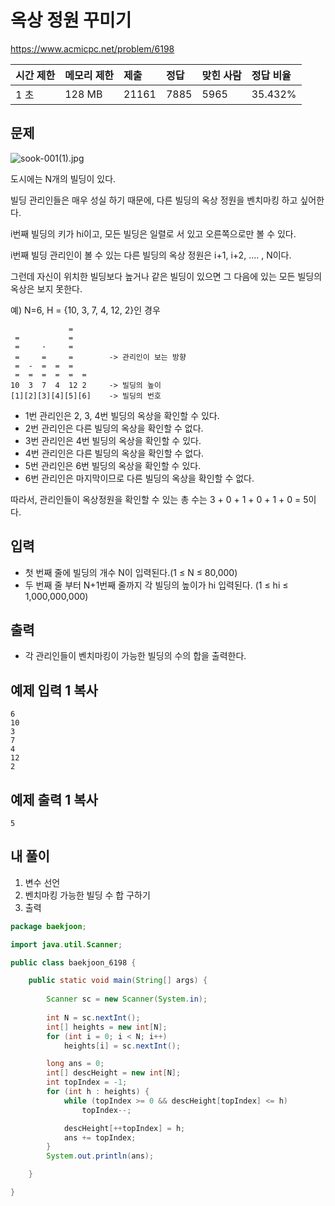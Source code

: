 # 옥상 정원 꾸미기 

https://www.acmicpc.net/problem/6198 

| 시간 제한 | 메모리 제한 | 제출  | 정답 | 맞힌 사람 | 정답 비율 |
| :-------- | :---------- | :---- | :--- | :-------- | :-------- |
| 1 초      | 128 MB      | 21161 | 7885 | 5965      | 35.432%   |

## 문제

![sook-001(1).jpg](https://upload.acmicpc.net/ca458f07-d3b3-436f-a996-49080935149a/-/preview/)

도시에는 N개의 빌딩이 있다.

빌딩 관리인들은 매우 성실 하기 때문에, 다른 빌딩의 옥상 정원을 벤치마킹 하고 싶어한다.

i번째 빌딩의 키가 hi이고, 모든 빌딩은 일렬로 서 있고 오른쪽으로만 볼 수 있다.

i번째 빌딩 관리인이 볼 수 있는 다른 빌딩의 옥상 정원은 i+1, i+2, .... , N이다.

그런데 자신이 위치한 빌딩보다 높거나 같은 빌딩이 있으면 그 다음에 있는 모든 빌딩의 옥상은 보지 못한다.

예) N=6, H = {10, 3, 7, 4, 12, 2}인 경우

```
             = 
 =           = 
 =     -     = 
 =     =     =        -> 관리인이 보는 방향
 =  -  =  =  =   
 =  =  =  =  =  = 
10  3  7  4  12 2     -> 빌딩의 높이
[1][2][3][4][5][6]    -> 빌딩의 번호
```

- 1번 관리인은 2, 3, 4번 빌딩의 옥상을 확인할 수 있다.
- 2번 관리인은 다른 빌딩의 옥상을 확인할 수 없다.
- 3번 관리인은 4번 빌딩의 옥상을 확인할 수 있다.
- 4번 관리인은 다른 빌딩의 옥상을 확인할 수 없다.
- 5번 관리인은 6번 빌딩의 옥상을 확인할 수 있다.
- 6번 관리인은 마지막이므로 다른 빌딩의 옥상을 확인할 수 없다.

따라서, 관리인들이 옥상정원을 확인할 수 있는 총 수는 3 + 0 + 1 + 0 + 1 + 0 = 5이다.

## 입력

- 첫 번째 줄에 빌딩의 개수 N이 입력된다.(1 ≤ N ≤ 80,000)
- 두 번째 줄 부터 N+1번째 줄까지 각 빌딩의 높이가 hi 입력된다. (1 ≤ hi ≤ 1,000,000,000)

## 출력

- 각 관리인들이 벤치마킹이 가능한 빌딩의 수의 합을 출력한다.

## 예제 입력 1 복사

```
6
10
3
7
4
12
2
```

## 예제 출력 1 복사

```
5
```



## 내 풀이

1. 변수 선언
2. 벤치마킹 가능한 빌딩 수 합 구하기
3. 출력

```java
package baekjoon;

import java.util.Scanner;

public class baekjoon_6198 {

	public static void main(String[] args) {
		
		Scanner sc = new Scanner(System.in);
		
		int N = sc.nextInt();
		int[] heights = new int[N];
        for (int i = 0; i < N; i++)
            heights[i] = sc.nextInt();

        long ans = 0;
        int[] descHeight = new int[N];
        int topIndex = -1;
        for (int h : heights) {
            while (topIndex >= 0 && descHeight[topIndex] <= h)
                topIndex--;

            descHeight[++topIndex] = h;
            ans += topIndex;
        }
        System.out.println(ans);

	}

}

```

